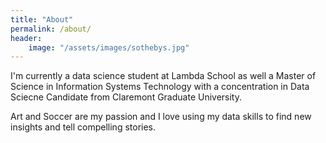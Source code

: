 ```yaml
---
title: "About"
permalink: /about/
header:
    image: "/assets/images/sothebys.jpg"
---
```


I'm currently a data science student at Lambda School as well a Master of Science in Information Systems Technology with a concentration in Data Sciecne Candidate from Claremont Graduate University. 

Art and Soccer are my passion and I love using my data skills to find new insights and tell compelling stories. 
